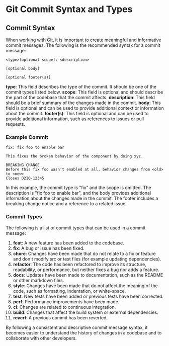 # Git Commit Syntax and Types

## Commit Syntax

When working with Git, it is important to create meaningful and informative commit messages. The following is the recommended syntax for a commit message:

```
<type>[optional scope]: <description>

[optional body]

[optional footer(s)]
```

**type**: This field describes the type of the commit. It should be one of the commit types listed below.
**scope**: This field is optional and should describe the part of the codebase that the commit affects.
**description**: This field should be a brief summary of the changes made in the commit.
**body**: This field is optional and can be used to provide additional context or information about the commit.
**footer(s)**: This field is optional and can be used to provide additional information, such as references to issues or pull requests.

### Example Commit

```
fix: fix foo to enable bar

This fixes the broken behavior of the component by doing xyz.

BREAKING CHANGE
Before this fix foo wasn't enabled at all, behavior changes from <old> to <new>
Closes D2IQ-12345
```

In this example, the commit type is "fix" and the scope is omitted. The description is "fix foo to enable bar", and the body provides additional information about the changes made in the commit. The footer includes a breaking change notice and a reference to a related issue.

### Commit Types

The following is a list of commit types that can be used in a commit message:

1. **feat**: A new feature has been added to the codebase.
2. **fix**: A bug or issue has been fixed.
3. **chore**: Changes have been made that do not relate to a fix or feature and don't modify src or test files (for example updating dependencies).
4. **refactor**: The code has been refactored to improve its structure, readability, or performance, but neither fixes a bug nor adds a feature.
5. **docs**: Updates have been made to documentation, such as the README or other markdown files.
6. **style**: Changes have been made that do not affect the meaning of the code, such as formatting, indentation, or white-space.
7. **test**: New tests have been added or previous tests have been corrected.
8. **perf**: Performance improvements have been made.
9. **ci**: Changes are related to continuous integration.
10. **build**: Changes that affect the build system or external dependencies.
11. **revert**: A previous commit has been reverted.

By following a consistent and descriptive commit message syntax, it becomes easier to understand the history of changes in a codebase and to collaborate with other developers.

